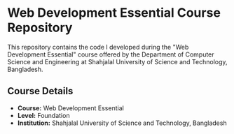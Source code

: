 # Web Development Essential Course Repository

This repository contains the code I developed during the "Web Development Essential" course offered by the Department of Computer Science and Engineering at Shahjalal University of Science and Technology, Bangladesh.

## Course Details

* **Course:** Web Development Essential
* **Level:** Foundation
* **Institution:** Shahjalal University of Science and Technology, Bangladesh
